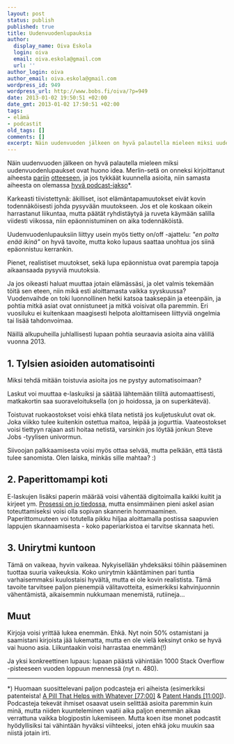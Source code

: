 ```yaml
---
layout: post
status: publish
published: true
title: Uudenvuodenlupauksia
author:
  display_name: Oiva Eskola
  login: oiva
  email: oiva.eskola@gmail.com
  url: ''
author_login: oiva
author_email: oiva.eskola@gmail.com
wordpress_id: 949
wordpress_url: http://www.bobs.fi/oiva/?p=949
date: 2013-01-02 19:50:51 +02:00
date_gmt: 2013-01-02 17:50:51 +02:00
tags:
- elämä
- podcastit
old_tags: []
comments: []
excerpt: Näin uudenvuoden jälkeen on hyvä palautella mieleen miksi uudenvuodenlupaukset ovat huono idea.
---
```

<p>Näin uudenvuoden jälkeen on hyvä palautella mieleen miksi uudenvuodenlupaukset ovat huono idea. Merlin-setä on onneksi kirjoittanut aiheesta <a href="http://www.43folders.com/2006/01/30/fresh-modest-wrapup">pariin</a> <a href="http://www.43folders.com/2011/01/07/first-pancake">otteeseen</a>, ja jos tykkäät kuunnella asioita, niin samasta aiheesta on olemassa <a href="http://5by5.tv/b2w/47">hyvä podcast-jakso</a>*.</p>
<p>Karkeasti tiivistettynä: äkilliset, isot elämäntapamuutokset eivät kovin todennäköisesti johda pysyvään muutokseen. Jos et ole koskaan oikein harrastanut liikuntaa, mutta päätät ryhdistäytyä ja ruveta käymään salilla viidesti viikossa, niin epäonnistuminen on aika todennäköistä.</p>
<p>Uudenvuodenlupauksiin liittyy usein myös tietty on/off -ajattelu: <em>"en polta enää ikinä"</em> on hyvä tavoite, mutta koko lupaus saattaa unohtua jos siinä epäonnistuu kerrankin.</p>
<p>Pienet, realistiset muutokset, sekä lupa epäonnistua ovat parempia tapoja aikaansaada pysyviä muutoksia.</p>
<p>Ja jos oikeasti haluat muuttaa jotain elämässäsi, ja olet valmis tekemään töitä sen eteen, niin mikä esti aloittamasta vaikka syyskuussa? Vuodenvaihde on toki luonnollinen hetki katsoa taaksepäin ja eteenpäin, ja pohtia mitkä asiat ovat onnistuneet ja mitkä voisivat olla paremmin. Eri vuosiluku ei kuitenkaan maagisesti helpota aloittamiseen liittyviä ongelmia tai lisää tahdonvoimaa.</p>
<p>Näillä alkupuheilla juhlallisesti lupaan pohtia seuraavia asioita aina välillä vuonna 2013.</p>
<h2>1. Tylsien asioiden automatisointi</h2>
<p>Miksi tehdä mitään toistuvia asioita jos ne pystyy automatisoimaan?</p>
<p>Laskut voi muuttaa e-laskuiksi ja säätää lähtemään tililtä automaattisesti, matkakortin saa suoraveloituksella (on jo hoidossa, ja on superkätevä).</p>
<p>Toistuvat ruokaostokset voisi ehkä tilata netistä jos kuljetuskulut ovat ok. Joka viikko tulee kuitenkin ostettua maitoa, leipää ja jogurttia. Vaateostokset voisi tiettyyn rajaan asti hoitaa netistä, varsinkin jos löytää jonkun Steve Jobs -tyylisen univormun.</p>
<p>Siivoojan palkkaamisesta voisi myös ottaa selvää, mutta pelkään, että tästä tulee sanomista. Olen laiska, minkäs sille mahtaa? :)</p>
<h2>2. Paperittomampi koti</h2>
<p>E-laskujen lisäksi paperin määrää voisi vähentää digitoimalla kaikki kuitit ja kirjeet ym. <a title="Paperiton koti" href="http://oivaeskola.fi/2011/05/28/paperiton-koti/">Prosessi on jo tiedossa</a>, mutta ensimmäinen pieni askel asian toteuttamiseksi voisi olla sopivan skannerin hommaaminen. Paperittomuuteen voi totutella pikku hiljaa aloittamalla postissa saapuvien lappujen skannaamisesta - koko paperiarkistoa ei tarvitse skannata heti.</p>
<h2>3. Unirytmi kuntoon</h2>
<p>Tämä on vaikeaa, hyvin vaikeaa. Nykyisellään yhdeksäksi töihin pääseminen tuottaa suuria vaikeuksia. Koko unirytmin kääntäminen pari tuntia varhaisemmaksi kuulostaisi hyvältä, mutta ei ole kovin realistista. Tämä tavoite tarvitsee paljon pienempiä välitavotteita, esimerkiksi kahvinjuonnin vähentämistä, aikaisemmin nukkumaan menemistä, rutiineja...</p>
<h2>Muut</h2>
<p>Kirjoja voisi yrittää lukea enemmän. Ehkä. Nyt noin 50% ostamistani ja saamistani kirjoista jää lukematta, mutta en ole vielä keksinyt onko se hyvä vai huono asia. Liikuntaakin voisi harrastaa enemmän(!)</p>
<p>Ja yksi konkreettinen lupaus: lupaan päästä vähintään 1000 Stack Overflow -pisteeseen vuoden loppuun mennessä (nyt n. 480).</p>
<hr />
<p>*) Huomaan suosittelevani paljon podcasteja eri aiheista (esimerkiksi patenteista! <a href="http://5by5.tv/hypercritical/67">A Pill That Helps with Whatever [77:00]</a>&nbsp;&amp;&nbsp;<a href="http://5by5.tv/hypercritical/68">Patent Hands [11:00]</a>). Podcasteja tekevät ihmiset osaavat usein selittää asioita paremmin kuin minä, mutta niiden kuunteleminen vaatii aika paljon enemmän aikaa verrattuna vaikka blogipostin lukemiseen. Mutta koen itse monet podcastit hyödyllisiksi tai vähintään hyväksi viihteeksi, joten ehkä joku muukin saa niistä jotain irti.</p>
